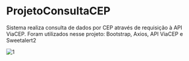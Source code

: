 # ProjetoConsultaCEP
Sistema realiza consulta de dados por CEP através de requisição à API ViaCEP. Foram utilizados nesse projeto: Bootstrap, Axios, API ViaCEP e Sweetalert2

![1](https://drive.google.com/file/d/1OofvUzqNJYDDXn2OGp3742J5fnBUh1eD/view?usp=sharing)
